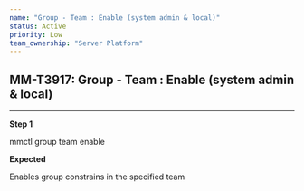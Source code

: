 ```yaml
---
name: "Group - Team : Enable (system admin & local)"
status: Active
priority: Low
team_ownership: "Server Platform"
---
```


## MM-T3917: Group - Team : Enable (system admin & local)

---

**Step 1**

mmctl group team enable

**Expected**

Enables group constrains in the specified team
